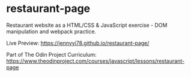 # restaurant-page
Restaurant website as a HTML/CSS & JavaScript exercise - DOM manipulation and webpack practice.

Live Preview: https://jennyyi78.github.io/restaurant-page/

Part of The Odin Project Curriculum: https://www.theodinproject.com/courses/javascript/lessons/restaurant-page

